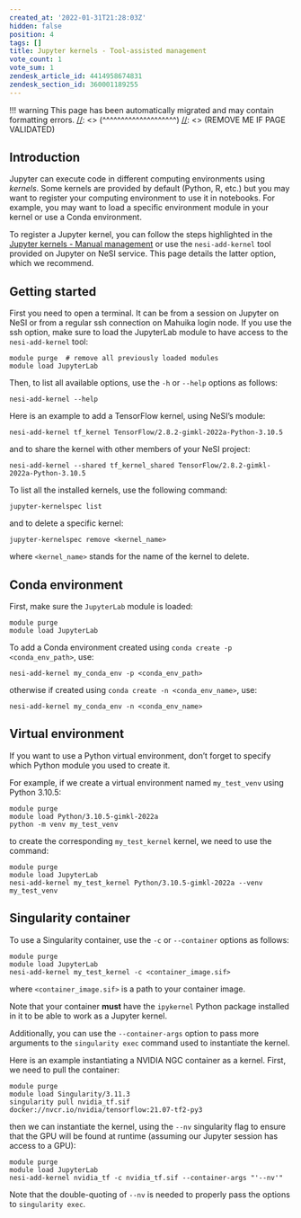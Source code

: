 ```yaml
---
created_at: '2022-01-31T21:28:03Z'
hidden: false
position: 4
tags: []
title: Jupyter kernels - Tool-assisted management
vote_count: 1
vote_sum: 1
zendesk_article_id: 4414958674831
zendesk_section_id: 360001189255
---
```




[//]: <> (REMOVE ME IF PAGE VALIDATED)
[//]: <> (vvvvvvvvvvvvvvvvvvvv)
!!! warning
    This page has been automatically migrated and may contain formatting errors.
[//]: <> (^^^^^^^^^^^^^^^^^^^^)
[//]: <> (REMOVE ME IF PAGE VALIDATED)

## Introduction

Jupyter can execute code in different computing environments using
*kernels*. Some kernels are provided by default (Python, R, etc.) but
you may want to register your computing environment to use it in
notebooks. For example, you may want to load a specific environment
module in your kernel or use a Conda environment.

To register a Jupyter kernel, you can follow the steps highlighted in
the [Jupyter kernels - Manual
management](../../Scientific_Computing/Interactive_computing_using_Jupyter/Jupyter_kernels_Manual_management.md)
or use the `nesi-add-kernel` tool provided on Jupyter on NeSI service.
This page details the latter option, which we recommend.

## Getting started

First you need to open a terminal. It can be from a session on Jupyter
on NeSI or from a regular ssh connection on Mahuika login node. If you
use the ssh option, make sure to load the JupyterLab module to have
access to the `nesi-add-kernel` tool:

``` sl
module purge  # remove all previously loaded modules
module load JupyterLab
```

Then, to list all available options, use the `-h` or `--help` options as
follows:

``` sl
nesi-add-kernel --help
```

Here is an example to add a TensorFlow kernel, using NeSI’s module:

``` sl
nesi-add-kernel tf_kernel TensorFlow/2.8.2-gimkl-2022a-Python-3.10.5
```

and to share the kernel with other members of your NeSI project:

``` sl
nesi-add-kernel --shared tf_kernel_shared TensorFlow/2.8.2-gimkl-2022a-Python-3.10.5 
```

To list all the installed kernels, use the following command:

``` sl
jupyter-kernelspec list
```

and to delete a specific kernel:

``` sl
jupyter-kernelspec remove <kernel_name>
```

where `<kernel_name>` stands for the name of the kernel to delete.

## Conda environment

First, make sure the `JupyterLab` module is loaded:

``` sl
module purge
module load JupyterLab
```

To add a Conda environment created using
`conda create -p <conda_env_path>`, use:

``` sl
nesi-add-kernel my_conda_env -p <conda_env_path>
```

otherwise if created using `conda create -n <conda_env_name>`, use:

``` sl
nesi-add-kernel my_conda_env -n <conda_env_name>
```

## Virtual environment

If you want to use a Python virtual environment, don’t forget to specify
which Python module you used to create it.

For example, if we create a virtual environment named `my_test_venv`
using Python 3.10.5:

``` sl
module purge
module load Python/3.10.5-gimkl-2022a
python -m venv my_test_venv
```

to create the corresponding `my_test_kernel` kernel, we need to use the
command:

``` sl
module purge
module load JupyterLab
nesi-add-kernel my_test_kernel Python/3.10.5-gimkl-2022a --venv my_test_venv
```

## Singularity container

To use a Singularity container, use the `-c` or `--container` options as
follows:

``` sl
module purge
module load JupyterLab
nesi-add-kernel my_test_kernel -c <container_image.sif>
```

where `<container_image.sif>` is a path to your container image.

Note that your container **must** have the `ipykernel` Python package
installed in it to be able to work as a Jupyter kernel.

Additionally, you can use the `--container-args` option to pass more
arguments to the `singularity exec` command used to instantiate the
kernel.

Here is an example instantiating a NVIDIA NGC container as a kernel.
First, we need to pull the container:

``` sl
module purge
module load Singularity/3.11.3
singularity pull nvidia_tf.sif docker://nvcr.io/nvidia/tensorflow:21.07-tf2-py3
```

then we can instantiate the kernel, using the `--nv` singularity flag to
ensure that the GPU will be found at runtime (assuming our Jupyter
session has access to a GPU):

``` sl
module purge
module load JupyterLab
nesi-add-kernel nvidia_tf -c nvidia_tf.sif --container-args "'--nv'"
```

Note that the double-quoting of `--nv` is needed to properly pass the
options to `singularity exec`.